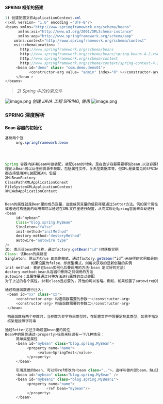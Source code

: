 #### SPRING 框架的搭建

```java
1) 创建配置文件ApplicationContext.xml
<?xml version= "1.0" encoding ="UTF-8"?>
<beans xmlns="http://www.springframework.org/schema/beans"
      xmlns:xsi="http://www.w3.org/2001/XMLSchema-instance"
      xmlns:aop="http://www.springframework.org/schema/aop"
    xmlns:context="http://www.springframework.org/schema/context"
    xsi:schemaLocation= "
       http://www.springframework.org/schema/beans
       http://www.springframework.org/schema/beans/spring-beans-4.2.xsd
       http://www.springframework.org/schema/context
       http://www.springframework.org/schema/context/spring-context-4.2.xsd">
     <bean id="demo" class= "com.demo.demo01">
           <constructor-arg value= "admin" index="0" ></constructor-arg>
     </bean >
</beans>

```

> *2) Spring 中的约束文件*​

![image.png](https://cdn.nlark.com/yuque/0/2021/png/659846/1635740233036-905a76bd-5274-4504-a6bf-59ca3eda8d5a.png#clientId=u9998dc3c-81c1-4&from=paste&height=197&id=ub6e5427e&margin=%5Bobject%20Object%5D&name=image.png&originHeight=335&originWidth=895&originalType=binary&ratio=1&size=69163&status=done&style=none&taskId=u5181a774-9797-4e29-865f-7960b81fca5&width=527.5)
_创建 JAVA 工程 SPRING, 使用_
![image.png](https://cdn.nlark.com/yuque/0/2021/png/659846/1635740269390-6102cd35-01e0-4b87-b935-b2d676a3eb6d.png#clientId=u9998dc3c-81c1-4&from=paste&height=203&id=u17579823&margin=%5Bobject%20Object%5D&name=image.png&originHeight=405&originWidth=1181&originalType=binary&ratio=1&size=58703&status=done&style=none&taskId=u971e42fe-a0c1-405e-970f-8811b5b4d8c&width=590.5)

### SPRING 深度解析

#### Bean 容器的初始化

```java
基础两个包
     org.springframework.bean




Spring 容器内拼凑Bean叫做装配，装配Bean的时候，是在告诉容器需要哪些bean,以及容器是如何使用依赖注入将它们配合在一起。
理论上Bean可以从任何资源中获取，包括属性文件，关系型数据库等，但XML是最常见的SPRING 应用配置源。SPRING中的几种容器
都支持使用XML装配BEAN，包括
XMLBeanFactory
ClassPathXMLApplicationConext
FileSystemXMLApplicationContext
XMLWebApplicationContext


Bean的属性就是Bean里的成员变量，这些成员变量的值获得是通过Setter方法，例如某个属性为name,则setter方法为setName(String name)
或者通过构造器的调用都可以通过在XML文件里进行配置，从而实现让Spring容器来自动进行
<bean
     id=“mybean”
     Class="blog.spring.MyBean"
     Singleton="false"
     init-method="initMethod"
     destory-method="destoryMethod"
     autowire="autowire type"
/>
ID: 表示该bean的名称，通过factory.getBean("id")时获取实例
Class: 该Bean的类路径
Singleton: 默认为true 即单例模式，通过factory.getBean(“id”)来获得的实例都是同一个实例，
            如果设置为false，即原型模式，则每次获取的是新创建的实例
init-method: 表示在bean实例化后要调用的方法(bean 定义好的方法)
destory-method:bean从容器中删除之前调用的方法
autowire：其属性要通过何种方法进行属性的自动装配
对于上述的各个属性，id和class是必要的，其他的可以省略。例如，如果设置了autowire的值，则表明需要自动装配，否则是手动装配

```

```java
通过构造函数进行注入:
 <bean id="xx" class="xx">
     <constructor-arg> 构造函数需要的参数一</constructor-arg>
     <constructor-arg> 构造函数需要的参数二</constructor-arg>
 </bean>

 构造函数有两个参数时，当参数为非字符串类型时，在配置文件中需要定制其类型，如果不指定类型一律按照字符串类型赋值。当参数不一致时，
 框架是按照字符串

```

```java
通过Setter方法手动设置bean里的属性
Bean中的属性通过<property>标签来标识有一下几种情况：
     简单类型属性
     <bean id="mybean" class="blog.spring.MyBean">
          <property name="name">
               <value>SpringTest</value>
          </property>
     </bean>

     引用其他的bean, 可以将ref修改为<bean class="..">，这样叫做内部bean，缺点是无法在其他地方重复使用这个bean的实例
     <bean id="mybean" class="blog.spring.MyBean" />
     <bean id="mybean1" class="blog.spring.MyBean1">
          <property name="name">
                   <ref bean="mybean"/>
          </property>
     </bean>

```
